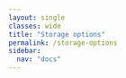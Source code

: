 ```yaml
---
layout: single
classes: wide
title: "Storage options"
permalink: /storage-options
sidebar:
  nav: "docs"
---
```


